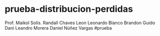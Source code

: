# prueba-distribucion-perdidas
Prof. Maikol Solís. 
Randall Chaves Leon
Leonardo Blanco
Brandon Guido
Dani
Leandro  Morera
Daniel Núñez Vargas
#prueba
